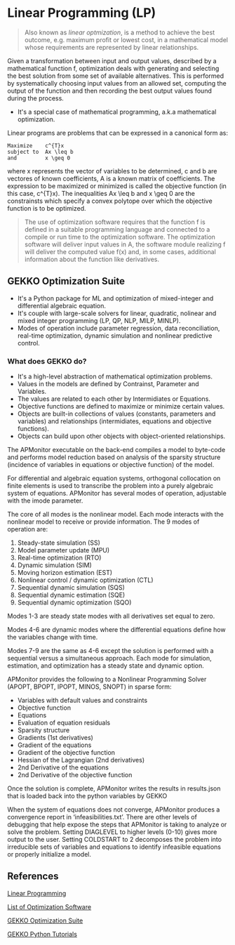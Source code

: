 # Linear Programming (LP)

> Also known as *linear optmization*, is a method to achieve the best outcome, e.g. maximum profit or lowest cost, in a mathematical model whose requirements are represented by linear relationships. 

Given a transformation between input and output values, described by a mathematical function f, optimization deals with generating and selecting the best solution from some set of available alternatives. This is performed by systematically choosing input values from an allowed set, computing the output of the function and then recording the best output values found during the process. 

* It's a special case of mathematical programming, a.k.a mathematical optimization.

Linear programs are problems that can be expressed in a canonical form as:

``` 
Maximize    c^{T}x 
subject to  Ax \leq b
and         x \geq 0
```

where x represents the vector of variables to be determined, c and b are vectores of known coefficients, A is a known matrix of coefficients. The expression to be maximized or minimized is called the objective function (in this case, c^{T}x). The inequalities Ax \leq b and x \geq 0 are the constrainsts which specify a convex polytope over which the objective function is to be optimized.

> The use of optimization software requires that the function f is defined in a suitable programming language and connected to a compile or run time to the optimization software. The optimization software will deliver input values in A, the software module realizing f will deliver the computed value f(x) and, in some cases, additional information about the function like derivatives.

## GEKKO Optimization Suite

* It's a Python package for ML and optimization of mixed-integer and differential algebraic equation. 
* It's couple with large-scale solvers for linear, quadratic, nolinear and mixed integer programming (LP, QP, NLP, MILP, MINLP).
* Modes of operation include parameter regression, data reconciliation, real-time optimization, dynamic simulation and nonlinear predictive control.

### What does GEKKO do?

* It's a high-level abstraction of mathematical optimization problems.
* Values in the models are defined by Contrainst, Parameter and Variables.
* The values are related to each other by Intermidiates or Equations.
* Objective functions are defined to maximize or minimize certain values.
* Objects are built-in collections of values (constants, parameters and variables) and relationships (intermidiates, equations and objective functions).
* Objects can build upon other objects with object-oriented relationships.

The APMonitor executable on the back-end compiles a model to byte-code and performs model reduction based on analysis of the sparsity structure (incidence of variables in equations or objective function) of the model. 

For differential and algebraic equation systems, orthogonal collocation on finite elements is used to transcribe the problem into a purely algebraic system of equations. APMonitor has several modes of operation, adjustable with the imode parameter. 

The core of all modes is the nonlinear model. Each mode interacts with the nonlinear model to receive or provide information. The 9 modes of operation are:

1. Steady-state simulation (SS)
1. Model parameter update (MPU)
1. Real-time optimization (RTO)
1. Dynamic simulation (SIM)
1. Moving horizon estimation (EST)
1. Nonlinear control / dynamic optimization (CTL)
1. Sequential dynamic simulation (SQS)
1. Sequential dynamic estimation (SQE)
1. Sequential dynamic optimization (SQO)

Modes 1-3 are steady state modes with all derivatives set equal to zero. 

Modes 4-6 are dynamic modes where the differential equations define how the variables change with time. 

Modes 7-9 are the same as 4-6 except the solution is performed with a sequential versus a simultaneous approach. Each mode for simulation, estimation, and optimization has a steady state and dynamic option.

APMonitor provides the following to a Nonlinear Programming Solver (APOPT, BPOPT, IPOPT, MINOS, SNOPT) in sparse form:

* Variables with default values and constraints
* Objective function
* Equations
* Evaluation of equation residuals
* Sparsity structure
* Gradients (1st derivatives)
* Gradient of the equations
* Gradient of the objective function
* Hessian of the Lagrangian (2nd derivatives)
* 2nd Derivative of the equations
* 2nd Derivative of the objective function

Once the solution is complete, APMonitor writes the results in results.json that is loaded back into the python variables by GEKKO

When the system of equations does not converge, APMonitor produces a convergence report in ‘infeasibilities.txt’. There are other levels of debugging that help expose the steps that APMonitor is taking to analyze or solve the problem. Setting DIAGLEVEL to higher levels (0-10) gives more output to the user. Setting COLDSTART to 2 decomposes the problem into irreducible sets of variables and equations to identify infeasible equations or properly initialize a model.

## References

[Linear Programming](https://en.wikipedia.org/wiki/Linear_programming)

[List of Optimization Software](https://en.wikipedia.org/wiki/List_of_optimization_software)

[GEKKO Optimization Suite](https://gekko.readthedocs.io/en/latest/)

[GEKKO Python Tutorials](https://apmonitor.com/wiki/index.php/Main/GekkoPythonOptimization)
